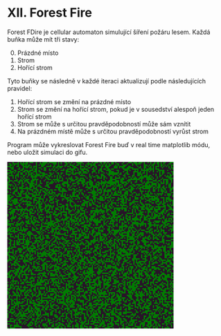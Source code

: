 # XII. Forest Fire
Forest FDire je cellular automaton simulující šíření požáru lesem. Každá buňka může mít tři stavy:

0. Prázdné místo
1. Strom
2. Hořící strom

Tyto buňky se následně v každé iteraci aktualizují podle následujících pravidel:

1. Hořící strom se změní na prázdné místo
2. Strom se změní na hořící strom, pokud je v sousedství alespoň jeden hořící strom
3. Strom se může s určitou pravděpodobností může sám vznítit
4. Na prázdném místě může s určitou pravděpodobností vyrůst strom

Program může vykreslovat Forest Fire buď v real time matplotlib módu, nebo uložit simulaci do gifu.

![Forest Fire](../random_imgs/forest_fire.gif)